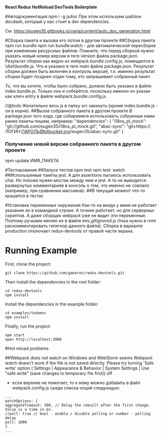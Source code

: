 **React Redux HotReload DevTools Boilerplate**

#Автодокументация
npm i -g jsdoc
При этом используем шаблон docdash, который у нас стоит в dev dependencies.

См. https://eugen35.gitbooks.io/varia/content/auto_doc_generation.html

#Сборка пакета и вызова его потом в другом проекте
##Сборка пакета
npm run bundle
npm run bundle:watch - для автоматической пересборке при изменении ресурсных файлов.
Помните, что перед сборкой нужно указать новый номер версии в теге version файла package.json.
Результат сборки как видно из webpack.bundle.config.js, помещается в \dist\bundle.js. Что и указано в теге main файла package.json.
Результат сборки должен быть включён в контроль версий, т.к. именно результат сборки будет позднее отдан тому, кто запрашивает собранный пакет.

То, что вы хотите, чтобы было собрано, должно быть указано в файле index.bundle.js.
Только оно и соберётся, поскольку именно он указан как ключ entry в файле webpack.bundle.config.js.   

//@todo Желательно весь js в папку src закинуть (кроме index.bundle.js - он в корне).
##Вызов собранного пакета в другом проекте
В package.json того кода, где собираемся использовать собранные нами ранее пакеты пишем, например: 
"dependencies": {
    "i18ns_pl_mock": "git://github.com/eugen35/i18ns_pl_mock.git",
    "abac-sync": "git+https://ЛОГИН:ПАРОЛЬ@bitbucket.org/eugen35/abac-sync.git"
}
### Получение новой версии собранного пакета в другом проекте
npm update ИМЯ_ПАКЕТА

#Тестирование
##Запуск тестов
npm test
npm test: watch
##Используемые пакеты
jest.
А для assertions пытаюсь использовать chai. Но похоже нужен мостик между ним и jest.
А то не выводится развернутых комментариев в консоль о том, что именно не совпало (например, при сравнении массивов).
##В текущий момент что-то крашится в тестах

#Установка переменных окружения
Как-то на винде у меня не работает указание их в командной строке. А точнее работает, но для серверных скриптов.
А даже сборщик webpack уже не видит эти переменные.
Поэтому ручками меняю их в файле env_gitignored.js (тока нужно в гите раскомментировать гитигнор данного файла).
Сборка в варианте production отключает redux-devtools от правой части экрана.

# Running Example

First, clone the project:

```
git clone https://github.com/gaearon/redux-devtools.git
```

Then install the dependencies in the root folder:

```
cd redux-devtools
npm install
```

Install the dependencies in the example folder:

```
cd examples/todomvc
npm install
```

Finally, run the project:

```
npm start
open http://localhost:3000
```

#Hot reload problems

##Webpack does not watch on Windows and WebStorm
seems Webpack watch doesn't work if the file is not saved directly. Please try turning 'Safe write' option ( Settings | Appearance & Behavior | System Settings | Use "safe write" (save changes to temporary file first)) off

+ если верхнее не помогает, то к нему можно добавить в файл webpack.config.js среди списка опций следующую:
```
...
watchOptions: {
aggregateTimeout: 300, // Delay the rebuilt after the first change. Value is a time in ms.
//poll: true // bool - enable / disable polling or number - polling delay
poll: 1000
}
...
```

